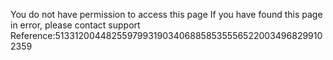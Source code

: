 You do not have permission to access this page If you have found this page in error, please contact support Reference:5133120044825597993190340688585355565220034968299102359